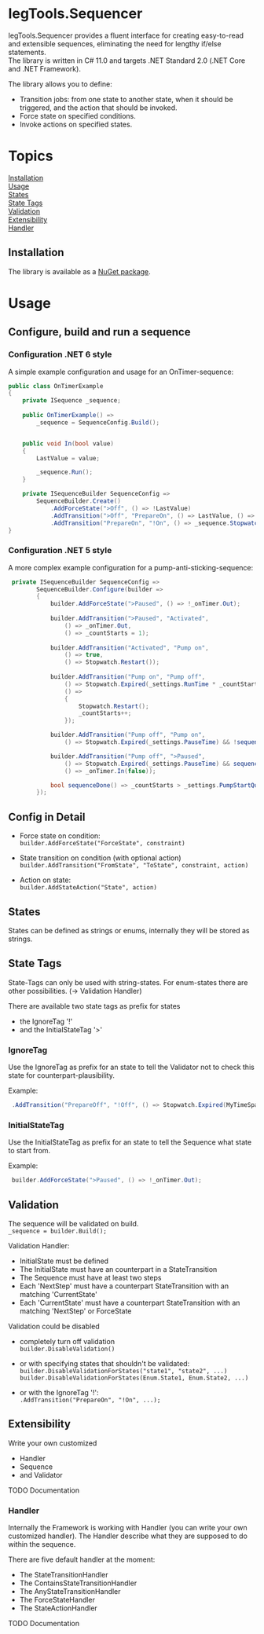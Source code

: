 # IegTools.Sequencer  

IegTools.Sequencer provides a fluent interface for creating easy-to-read and extensible sequences,
eliminating the need for lengthy if/else statements.  
The library is written in C# 11.0 and targets .NET Standard 2.0 (.NET Core and .NET Framework).

The library allows you to define:

- Transition jobs: from one state to another state, when it should be triggered, and the action that should be invoked.  
- Force state on specified conditions.  
- Invoke actions on specified states.  


# Topics
[Installation](#installation)  
[Usage](#usage)  
[States](#states)  
[State Tags](#state-tags)  
[Validation](#validation)  
[Extensibility](#extensibility)  
[Handler](#handler)  


## Installation  
The library is available as a [NuGet package](https://www.nuget.org/packages/IegTools.Sequencer/).  


# Usage
## Configure, build and run a sequence
### Configuration .NET 6 style

A simple example configuration and usage for an OnTimer-sequence:

```c#
public class OnTimerExample
{
    private ISequence _sequence;
	
    public OnTimerExample() =>
        _sequence = SequenceConfig.Build();


    public void In(bool value)
    {
        LastValue = value;

        _sequence.Run();
    }

    private ISequenceBuilder SequenceConfig =>
        SequenceBuilder.Create()
            .AddForceState(">Off", () => !LastValue)
            .AddTransition(">Off", "PrepareOn", () => LastValue, () => _sequence.Stopwatch.Restart())
            .AddTransition("PrepareOn", "!On", () => _sequence.Stopwatch.Expired(MyTimeSpan));
}
```


### Configuration .NET 5 style

A more complex example configuration for a pump-anti-sticking-sequence:

```c#
 private ISequenceBuilder SequenceConfig =>
        SequenceBuilder.Configure(builder =>
        {
            builder.AddForceState(">Paused", () => !_onTimer.Out);
            
            builder.AddTransition(">Paused", "Activated",
                () => _onTimer.Out,
                () => _countStarts = 1);
            
            builder.AddTransition("Activated", "Pump on",
                () => true,
                () => Stopwatch.Restart());
            
            builder.AddTransition("Pump on", "Pump off",
                () => Stopwatch.Expired(_settings.RunTime * _countStarts.Factorial()),
                () =>
                {
                    Stopwatch.Restart();
                    _countStarts++;
                });

            builder.AddTransition("Pump off", "Pump on",
                () => Stopwatch.Expired(_settings.PauseTime) && !sequenceDone());

            builder.AddTransition("Pump off", ">Paused",
                () => Stopwatch.Expired(_settings.PauseTime) && sequenceDone(),
                () => _onTimer.In(false));

            bool sequenceDone() => _countStarts > _settings.PumpStartQuantity;
        });
```

## Config in Detail

- Force state on condition:  
  `builder.AddForceState("ForceState", constraint)`  

- State transition on condition (with optional action)  
  `builder.AddTransition("FromState", "ToState", constraint, action)`  

- Action on state:  
  `builder.AddStateAction("State", action)` 



## States

States can be defined as strings or enums, internally they will be stored as strings.



## State Tags

State-Tags can only be used with string-states.
For enum-states there are other possibilities. (-> Validation Handler)  

There are available two state tags as prefix for states
- the IgnoreTag '!'
- and the InitialStateTag '>'

### IgnoreTag
Use the IgnoreTag as prefix for an state to tell the Validator not to check this state for counterpart-plausibility.

Example:
```C#
 .AddTransition("PrepareOff", "!Off", () => Stopwatch.Expired(MyTimeSpan));
```


### InitialStateTag
Use the InitialStateTag as prefix for an state to tell the Sequence what state to start from.

Example:
```C#
 builder.AddForceState(">Paused", () => !_onTimer.Out);
```



## Validation

The sequence will be validated on build.  
`_sequence = builder.Build();` 


Validation Handler:

- InitialState must be defined
- The InitialState must have an counterpart in a StateTransition
- The Sequence must have at least two steps
- Each 'NextStep' must have a counterpart StateTransition with an matching 'CurrentState'
- Each 'CurrentState' must have a counterpart StateTransition with an matching 'NextStep' or ForceState

Validation could be disabled
- completely turn off validation  
    `builder.DisableValidation()`  

- or with specifying states that shouldn't be validated:  
    `builder.DisableValidationForStates("state1", "state2", ...)`  
    `builder.DisableValidationForStates(Enum.State1, Enum.State2, ...)`  

- or with the IgnoreTag '!':  
    `.AddTransition("PrepareOn", "!On", ...);`  



## Extensibility
Write your own customized 
- Handler
- Sequence
- and Validator

TODO Documentation



### Handler

Internally the Framework is working with Handler (you can write your own customized handler).
The Handler describe what they are supposed to do within the sequence.

There are five default handler at the moment:  
- The StateTransitionHandler
- The ContainsStateTransitionHandler
- The AnyStateTransitionHandler
- The ForceStateHandler
- The StateActionHandler

TODO Documentation
